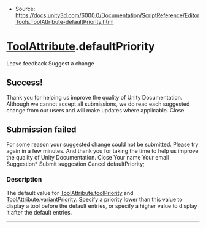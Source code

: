 * Source: https://docs.unity3d.com/6000.0/Documentation/ScriptReference/EditorTools.ToolAttribute-defaultPriority.html

#  [ToolAttribute](https://docs.unity3d.com/6000.0/Documentation/ScriptReference/EditorTools.ToolAttribute.html).defaultPriority
Leave feedback
Suggest a change
## Success!
Thank you for helping us improve the quality of Unity Documentation. Although we cannot accept all submissions, we do read each suggested change from our users and will make updates where applicable.
Close
## Submission failed
For some reason your suggested change could not be submitted. Please <a>try again</a> in a few minutes. And thank you for taking the time to help us improve the quality of Unity Documentation.
Close
Your name Your email Suggestion* Submit suggestion
Cancel
defaultPriority; 
### Description
The default value for [ToolAttribute.toolPriority](https://docs.unity3d.com/6000.0/Documentation/ScriptReference/EditorTools.ToolAttribute-toolPriority.html) and [ToolAttribute.variantPriority](https://docs.unity3d.com/6000.0/Documentation/ScriptReference/EditorTools.ToolAttribute-variantPriority.html). Specify a priority lower than this value to display a tool before the default entries, or specify a higher value to display it after the default entries.
* * *
